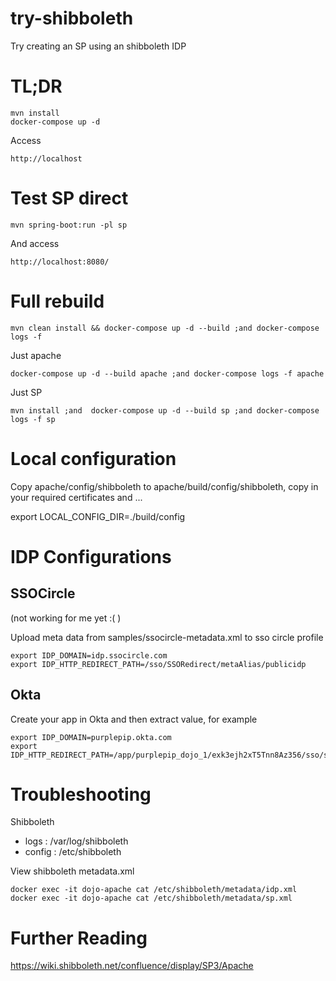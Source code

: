 # try-shibboleth

Try creating an SP using an shibboleth IDP

# TL;DR

    mvn install
    docker-compose up -d

Access

    http://localhost

# Test SP direct

    mvn spring-boot:run -pl sp

And access

    http://localhost:8080/

# Full rebuild

    mvn clean install && docker-compose up -d --build ;and docker-compose logs -f

Just apache

    docker-compose up -d --build apache ;and docker-compose logs -f apache

Just SP

    mvn install ;and  docker-compose up -d --build sp ;and docker-compose logs -f sp

# Local configuration

Copy apache/config/shibboleth to apache/build/config/shibboleth, copy in your required certificates and ...

  export LOCAL_CONFIG_DIR=./build/config

# IDP Configurations

## SSOCircle

(not working for me yet :( )

Upload meta data from samples/ssocircle-metadata.xml to sso circle profile

```
export IDP_DOMAIN=idp.ssocircle.com
export IDP_HTTP_REDIRECT_PATH=/sso/SSORedirect/metaAlias/publicidp
```

## Okta

Create your app in Okta and then extract value, for example

```
export IDP_DOMAIN=purplepip.okta.com
export IDP_HTTP_REDIRECT_PATH=/app/purplepip_dojo_1/exk3ejh2xT5Tnn8Az356/sso/saml
```


# Troubleshooting

Shibboleth
* logs : /var/log/shibboleth
* config : /etc/shibboleth

View shibboleth metadata.xml

    docker exec -it dojo-apache cat /etc/shibboleth/metadata/idp.xml
    docker exec -it dojo-apache cat /etc/shibboleth/metadata/sp.xml

# Further Reading

https://wiki.shibboleth.net/confluence/display/SP3/Apache

